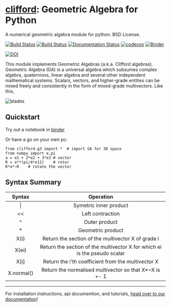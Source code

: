 [clifford](http://clifford.readthedocs.org/en/latest/): Geometric Algebra for Python
=========================================================
A numerical geometric algebra module for python. BSD License. 

[![Build Status](https://travis-ci.org/pygae/clifford.svg?branch=master)](https://travis-ci.org/pygae/clifford)
[![Build Status](https://dev.azure.com/hadfieldhugo/clifford/_apis/build/status/pygae.clifford?branchName=master)](https://dev.azure.com/hadfieldhugo/clifford/_build/latest?definitionId=1&branchName=master)
[![Documentation Status](https://readthedocs.org/projects/clifford/badge/?version=latest)](http://clifford.readthedocs.io/en/latest/?badge=latest)
[![codecov](https://codecov.io/gh/pygae/clifford/branch/master/graph/badge.svg)](https://codecov.io/gh/pygae/clifford)
[![Binder](https://mybinder.org/badge.svg)](https://mybinder.org/v2/gh/pygae/clifford/master?filepath=examples%2Fg3c.ipynb) 

[![DOI](https://zenodo.org/badge/26588915.svg)](https://zenodo.org/badge/latestdoi/26588915)


This module implements Geometric Algebras (a.k.a. Clifford algebras). Geometric Algebra (GA) is a universal algebra which subsumes complex algebra, quaternions, linear algebra and several other independent mathematical systems.  Scalars, vectors, and higher-grade entities can
be mixed freely and consistently in the form of mixed-grade multivectors. Like this, 

![blades](https://github.com/arsenovic/clifford/blob/master/docs/_static/blades.png)


Quickstart
----------

Try out a notebook in [binder](https://mybinder.org/v2/gh/pygae/clifford/master?filepath=examples%2Fg3c.ipynb)

Or have a go on your own pc:

    from clifford.g3 import *  # import GA for 3D space
    from numpy import e,pi
    a = e1 + 2*e2 + 3*e3 # vector 
    R = e**(pi/4*e12)    # rotor 
    R*a*~R    # rotate the vector  

Syntax Summary
----------

| Syntax  | Operation |
|:-:|:-:|
| \| |  Symetric inner product |
| << |  Left contraction |
|  ^ | Outer product  |
| *  |  Geometric product |
| X\(i\)  |  Return the section of the multivector X of grade i |
| X\(ei\)  |  Return the section of the multivector X for which ei is the pseudo scalar |
| X\[i\]  | Return the i'th coefficient from the multivector X
| X.normal() | Return the normalised multivector so that X*~X is +- 1 |

---

For installation instructions, api documention, and tutorials, [head over to our documentation](https://clifford.readthedocs.io/)!
